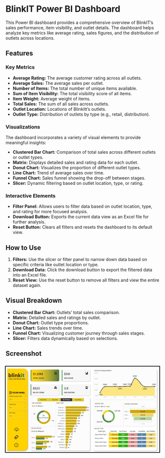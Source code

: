 # BlinkIT Power BI Dashboard

This Power BI dashboard provides a comprehensive overview of BlinkIT’s sales performance, item visibility, and outlet details. The dashboard helps analyze key metrics like average rating, sales figures, and the distribution of outlets across locations.

## Features

### Key Metrics
- **Average Rating:** The average customer rating across all outlets.
- **Average Sales:** The average sales per outlet.
- **Number of Items:** The total number of unique items available.
- **Sum of Item Visibility:** The total visibility score of all items.
- **Item Weight:** Average weight of items.
- **Total Sales:** The sum of all sales across outlets.
- **Outlet Location:** Locations of Blinkitt’s outlets.
- **Outlet Type:** Distribution of outlets by type (e.g., retail, distribution).

### Visualizations
The dashboard incorporates a variety of visual elements to provide meaningful insights:
- **Clustered Bar Chart:** Comparison of total sales across different outlets or outlet types.
- **Matrix:** Displays detailed sales and rating data for each outlet.
- **Donut Chart:** Visualizes the proportion of different outlet types.
- **Line Chart:** Trend of average sales over time.
- **Funnel Chart:** Sales funnel showing the drop-off between stages.
- **Slicer:** Dynamic filtering based on outlet location, type, or rating.

### Interactive Elements
- **Filter Panel:** Allows users to filter data based on outlet location, type, and rating for more focused analysis.
- **Download Button:** Exports the current data view as an Excel file for further analysis.
- **Reset Button:** Clears all filters and resets the dashboard to its default view.

## How to Use
1. **Filters:** Use the slicer or filter panel to narrow down data based on specific criteria like outlet location or type.
2. **Download Data:** Click the download button to export the filtered data into an Excel file.
3. **Reset View:** Use the reset button to remove all filters and view the entire dataset again.

## Visual Breakdown
- **Clustered Bar Chart:** Outlets’ total sales comparison.
- **Matrix:** Detailed sales and ratings by outlet.
- **Donut Chart:** Outlet type proportions.
- **Line Chart:** Sales trends over time.
- **Funnel Chart:** Visualizing customer journey through sales stages.
- **Slicer:** Filters data dynamically based on selections.

## Screenshot

<div style="display: flex; justify-content: center; margin-bottom: 20px;">
  <img src="screenshot/Dashboard.JPG" alt="Dashboard Overview" width="100%" style="border: 2px solid black; margin: 10px 0;" />
</div>

